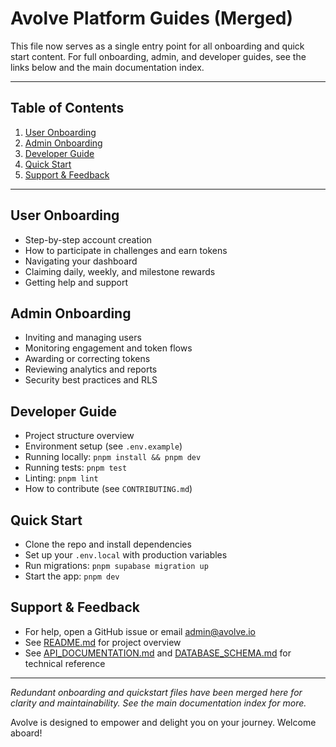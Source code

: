 # Avolve Platform Guides (Merged)

This file now serves as a single entry point for all onboarding and quick start content. For full onboarding, admin, and developer guides, see the links below and the main documentation index.

---

## Table of Contents

1. [User Onboarding](#user-onboarding)
2. [Admin Onboarding](#admin-onboarding)
3. [Developer Guide](#developer-guide)
4. [Quick Start](#quick-start)
5. [Support & Feedback](#support--feedback)

---

## User Onboarding

- Step-by-step account creation
- How to participate in challenges and earn tokens
- Navigating your dashboard
- Claiming daily, weekly, and milestone rewards
- Getting help and support

## Admin Onboarding

- Inviting and managing users
- Monitoring engagement and token flows
- Awarding or correcting tokens
- Reviewing analytics and reports
- Security best practices and RLS

## Developer Guide

- Project structure overview
- Environment setup (see `.env.example`)
- Running locally: `pnpm install && pnpm dev`
- Running tests: `pnpm test`
- Linting: `pnpm lint`
- How to contribute (see `CONTRIBUTING.md`)

## Quick Start

- Clone the repo and install dependencies
- Set up your `.env.local` with production variables
- Run migrations: `pnpm supabase migration up`
- Start the app: `pnpm dev`

## Support & Feedback

- For help, open a GitHub issue or email admin@avolve.io
- See [README.md](../README.md) for project overview
- See [API_DOCUMENTATION.md](./API_DOCUMENTATION.md) and [DATABASE_SCHEMA.md](./DATABASE_SCHEMA.md) for technical reference

---

*Redundant onboarding and quickstart files have been merged here for clarity and maintainability. See the main documentation index for more.*

Avolve is designed to empower and delight you on your journey. Welcome aboard!
